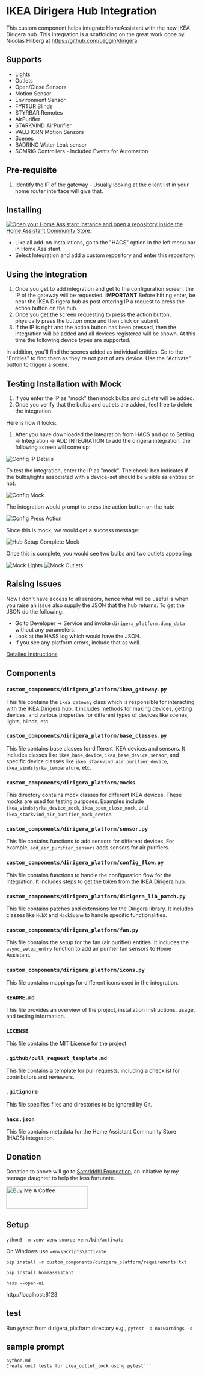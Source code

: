 # IKEA Dirigera Hub Integration

This custom component helps integrate HomeAssistant with the new IKEA Dirigera hub. This integration is a scaffolding on the great work done by Nicolas Hilberg at https://github.com/Leggin/dirigera.

## Supports

- Lights
- Outlets
- Open/Close Sensors
- Motion Sensor
- Environment Sensor
- FYRTUR Blinds
- STYRBAR Remotes
- AirPurifier
- STARKVIND AirPurifier
- VALLHORN Motion Sensors
- Scenes
- BADRING Water Leak sensor
- SOMRIG Controllers - Included Events for Automation

## Pre-requisite

1. Identify the IP of the gateway - Usually looking at the client list in your home router interface will give that.

## Installing

[![Open your Home Assistant instance and open a repository inside the Home Assistant Community Store.](https://my.home-assistant.io/badges/hacs_repository.svg)](https://my.home-assistant.io/redirect/hacs_repository/?owner=sanjoyg&repository=dirigera_platform&category=integration)

- Like all add-on installations, go to the "HACS" option in the left menu bar in Home Assistant.
- Select Integration and add a custom repository and enter this repository.

## Using the Integration

1. Once you get to add integration and get to the configuration screen, the IP of the gateway will be requested.
   **IMPORTANT** Before hitting enter, be near the IKEA Dirigera hub as post entering IP a request to press the action button on the hub.
2. Once you get the screen requesting to press the action button, physically press the button once and then click on submit.
3. If the IP is right and the action button has been pressed, then the integration will be added and all devices registered will be shown. At this time the following device types are supported.

In addition, you'll find the scenes added as individual entities. Go to the "Entities" to find them as they're not part of any device. Use the "Activate" button to trigger a scene.

## Testing Installation with Mock

1. If you enter the IP as "mock" then mock bulbs and outlets will be added.
2. Once you verify that the bulbs and outlets are added, feel free to delete the integration.

Here is how it looks:

1. After you have downloaded the integration from HACS and go to Setting -> Integration -> ADD INTEGRATION to add the dirigera integration, the following screen will come up:

![Config IP Details](https://github.com/sanjoyg/dirigera_platform/blob/main/screenshots/config-ip-details.png)

To test the integration, enter the IP as "mock". The check-box indicates if the bulbs/lights associated with a device-set should be visible as entities or not:

![Config Mock](https://github.com/sanjoyg/dirigera_platform/blob/main/screenshots/config-mock.png)

The integration would prompt to press the action button on the hub:

![Config Press Action](https://github.com/sanjoyg/dirigera_platform/blob/main/screenshots/config-press-action.png)

Since this is mock, we would get a success message:

![Hub Setup Complete Mock](https://github.com/sanjoyg/dirigera_platform/blob/main/screenshots/config-hub-setup-complete-mock.png)

Once this is complete, you would see two bulbs and two outlets appearing:

![Mock Lights](https://github.com/sanjoyg/dirigera_platform/blob/main/screenshots/mock-lights.png)
![Mock Outlets](https://github.com/sanjoyg/dirigera_platform/blob/main/screenshots/mock-outlets.png)

## Raising Issues

Now I don't have access to all sensors, hence what will be useful is when you raise an issue also supply the JSON that the hub returns. To get the JSON do the following:

- Go to Developer -> Service and invoke `dirigera_platform.dump_data` without any parameters.
- Look at the HASS log which would have the JSON.
- If you see any platform errors, include that as well.

[Detailed Instructions](https://github.com/sanjoyg/dirigera_platform/wiki/Calling-dump_data-to-dump-the-JSON)

## Components

### `custom_components/dirigera_platform/ikea_gateway.py`

This file contains the `ikea_gateway` class which is responsible for interacting with the IKEA Dirigera hub. It includes methods for making devices, getting devices, and various properties for different types of devices like scenes, lights, blinds, etc.

### `custom_components/dirigera_platform/base_classes.py`

This file contains base classes for different IKEA devices and sensors. It includes classes like `ikea_base_device`, `ikea_base_device_sensor`, and specific device classes like `ikea_starkvind_air_purifier_device`, `ikea_vindstyrka_temperature`, etc.

### `custom_components/dirigera_platform/mocks`

This directory contains mock classes for different IKEA devices. These mocks are used for testing purposes. Examples include `ikea_vindstyrka_device_mock`, `ikea_open_close_mock`, and `ikea_starkvind_air_purifier_mock_device`.

### `custom_components/dirigera_platform/sensor.py`

This file contains functions to add sensors for different devices. For example, `add_air_purifier_sensors` adds sensors for air purifiers.

### `custom_components/dirigera_platform/config_flow.py`

This file contains functions to handle the configuration flow for the integration. It includes steps to get the token from the IKEA Dirigera hub.

### `custom_components/dirigera_platform/dirigera_lib_patch.py`

This file contains patches and extensions for the Dirigera library. It includes classes like `HubX` and `HackScene` to handle specific functionalities.

### `custom_components/dirigera_platform/fan.py`

This file contains the setup for the fan (air purifier) entities. It includes the `async_setup_entry` function to add air purifier fan sensors to Home Assistant.

### `custom_components/dirigera_platform/icons.py`

This file contains mappings for different icons used in the integration.

### `README.md`

This file provides an overview of the project, installation instructions, usage, and testing information.

### `LICENSE`

This file contains the MIT License for the project.

### `.github/pull_request_template.md`

This file contains a template for pull requests, including a checklist for contributors and reviewers.

### `.gitignore`

This file specifies files and directories to be ignored by Git.

### `hacs.json`

This file contains metadata for the Home Assistant Community Store (HACS) integration.

## Donation

Donation to above will go to [Samriddhi Foundation](https://www.samriddhifoundation.net/), an initiative by my teenage daughter to help the less fortunate.

<a href="https://www.buymeacoffee.com/sanjoyg" target="_blank"><img src="https://cdn.buymeacoffee.com/buttons/v2/default-yellow.png" alt="Buy Me A Coffee" style="height: 60px !important;width: 217px !important;" ></a>

## Setup
```ython3 -m venv venv```
```source venv/bin/activate```  

On Windows use
```venv\Scripts\activate```

```pip install -r custom_components/dirigera_platform/requirements.txt```

```pip install homeassistant```

```hass --open-ui```

http://localhost:8123


## test 
Run `pytest` from dirigera_platform directory
e.g., 
```pytest -p no:warnings -s```

## sample prompt 
```Using the guidelines listed on #file: prompt-library-unit-testing-
python.md
Create unit tests for ikea_outlet_lock using pytest```